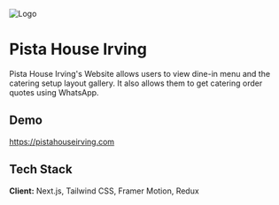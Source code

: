 
![Logo](https://pistahouseirving.com/_next/image?url=%2Fpistahouselogo.png&w=384&q=75)

# Pista House Irving

Pista House Irving's Website allows users to view dine-in menu and the catering setup layout gallery. It also allows them to get catering order quotes using WhatsApp.







## Demo
https://pistahouseirving.com


## Tech Stack

**Client:** Next.js, Tailwind CSS, Framer Motion, Redux

